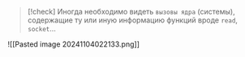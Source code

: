 
> [!check] 
> Иногда необходимо видеть `вызовы ядра` (системы), содержащие ту или иную информацию функций вроде `read`, `socket`...

![[Pasted image 20241104022133.png]]
